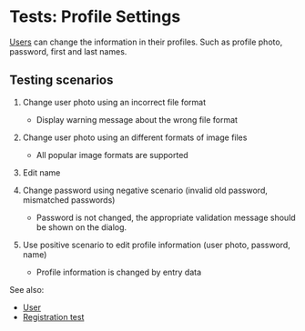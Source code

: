<!-- TITLE: Tests: Profile Settings -->
<!-- SUBTITLE: -->

# Tests: Profile Settings

[Users](../govern/user.md) can change the information in their profiles. Such as profile photo, password, first and last names.

## Testing scenarios

1. Change user photo using an incorrect file format
   * Display warning message about the wrong file format

1. Change user photo using an different formats of image files
   * All popular image formats are supported 

1. Edit name

1. Change password using negative scenario (invalid old password, mismatched passwords)
   * Password is not changed, the appropriate validation message should be shown on the dialog.

1. Use positive scenario to edit profile information (user photo, password, name)
   * Profile information is changed by entry data

See also:
  * [User](../govern/user.md)
  * [Registration test](../tests/registration-test.md)
